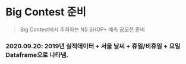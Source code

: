# Big Contest 준비

> Big Contest에서 주최하는 NS SHOP+ 예측 공모전 준비



### 2020.09.20: 2019년 실적데이터 + 서울 날씨 + 휴일/비휴일 + 요일 Dataframe으로 나타냄.


